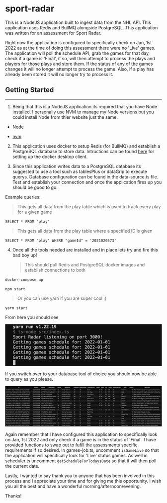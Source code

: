 # sport-radar

This is a NodeJS application built to ingest data from the NHL API. This application uses Redis and BullMQ alongside PostgreSQL. This application was written for an assessment for Sport Radar.

Right now the application is configured to specifically check on Jan, 1st 2022 as at the time of doing this assessment there were no 'Live' games. The application will poll the schedule API, grab the games for that day, check if a game is 'Final', if so, will then attempt to process the plays and players for those plays and store them. If the status of any of the games changes it will no longer attempt to process the game. Also, if a play has already been stored it will no longer try to process it.

## Getting Started

---

1. Being that this is a NodeJS application its required that you have Node installed. I personally use NVM to manage my Node versions but you could install Node from thier website just the same.

- [Node]()

- [nvm](https://github.com/nvm-sh/nvm#installing-and-updating)

2. This application uses docker to setup Redis (for BullMQ) and establish a PostgreSQL database to store data. Intructions can be found [here](https://docs.docker.com/desktop/) for setting up the docker desktop client.

3. Since this application writes data to a PostgreSQL database its suggested to use a tool such as tablesPlus or dataGrip to execute querys. Database configuration can be found in the data-source.ts file. Test and establish your connection and once the application fires up you should be good to go.

Example queries:

> This gets all data from the play table which is used to track every play for a given game

```
SELECT * FROM "play"
```

> This gets all data from the play table where a specified ID is given

```
SELECT * FROM "play" WHERE "gameId" = '2021020573'
```

4. Once all the tools needed are installed and in place lets try and fire this bad boy up!
   > This should pull Redis and PostgreSQL docker images and establish connections to both

```
docker-compose up
```

```
npm start
```

> Or you can use yarn if you are super cool ;)

```
yarn start
```

From here you should see

![Running](src/images/running.png)

If you switch over to your database tool of choice you should now be able to query as you please.

![Data](src/images/data.png)

Again remember that I have configured this application to specifically look on Jan, 1st 2022 and only check if a game is in the status of 'Final'. I have provided functions to swap out to fufill the assessments specific requirements if so desired. In games-job.ts, uncomment `isGameLive` so that the application will specifically look for 'Live' status games. As well in scheduler.ts uncomment `getScheduleForTodaysDate` so that it will then poll the current date.

Lastly, I wanted to say thank you to anyone that has been involved in this process and I appreciate your time and for giving me this opportunity. I wish you all the best and have a wonderful morning/afternoon/evening. 

Thanks!